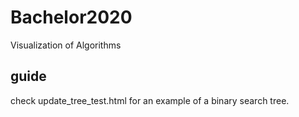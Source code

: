 # Bachelor2020
Visualization of Algorithms


## guide

check update_tree_test.html for an example of a binary search tree.
